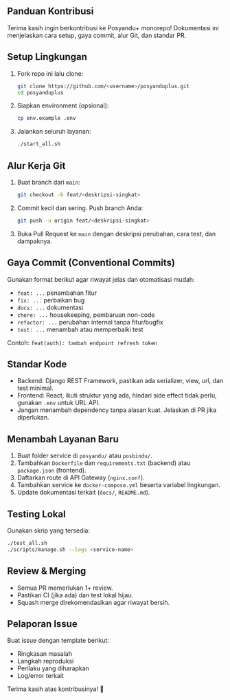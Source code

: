 ## Panduan Kontribusi

Terima kasih ingin berkontribusi ke Posyandu+ monorepo! Dokumentasi ini menjelaskan cara setup, gaya commit, alur Git, dan standar PR.

## Setup Lingkungan
1. Fork repo ini lalu clone:
   ```bash
   git clone https://github.com/<username>/posyanduplus.git
   cd posyanduplus
   ```
2. Siapkan environment (opsional):
   ```bash
   cp env.example .env
   ```
3. Jalankan seluruh layanan:
   ```bash
   ./start_all.sh
   ```

## Alur Kerja Git
1. Buat branch dari `main`:
   ```bash
   git checkout -b feat/<deskripsi-singkat>
   ```
2. Commit kecil dan sering. Push branch Anda:
   ```bash
   git push -u origin feat/<deskripsi-singkat>
   ```
3. Buka Pull Request ke `main` dengan deskripsi perubahan, cara test, dan dampaknya.

## Gaya Commit (Conventional Commits)
Gunakan format berikut agar riwayat jelas dan otomatisasi mudah:

- `feat: ...` penambahan fitur
- `fix: ...` perbaikan bug
- `docs: ...` dokumentasi
- `chore: ...` housekeeping, pembaruan non-code
- `refactor: ...` perubahan internal tanpa fitur/bugfix
- `test: ...` menambah atau memperbaiki test

Contoh: `feat(auth): tambah endpoint refresh token`

## Standar Kode
- Backend: Django REST Framework, pastikan ada serializer, view, url, dan test minimal.
- Frontend: React, ikuti struktur yang ada, hindari side effect tidak perlu, gunakan `.env` untuk URL API.
- Jangan menambah dependency tanpa alasan kuat. Jelaskan di PR jika diperlukan.

## Menambah Layanan Baru
1. Buat folder service di `posyandu/` atau `posbindu/`.
2. Tambahkan `Dockerfile` dan `requirements.txt` (backend) atau `package.json` (frontend).
3. Daftarkan route di API Gateway (`nginx.conf`).
4. Tambahkan service ke `docker-compose.yml` beserta variabel lingkungan.
5. Update dokumentasi terkait (`docs/`, `README.md`).

## Testing Lokal
Gunakan skrip yang tersedia:
```bash
./test_all.sh
./scripts/manage.sh --logs <service-name>
```

## Review & Merging
- Semua PR memerlukan 1+ review.
- Pastikan CI (jika ada) dan test lokal hijau.
- Squash merge direkomendasikan agar riwayat bersih.

## Pelaporan Issue
Buat issue dengan template berikut:
- Ringkasan masalah
- Langkah reproduksi
- Perilaku yang diharapkan
- Log/error terkait

Terima kasih atas kontribusinya! 🎉


